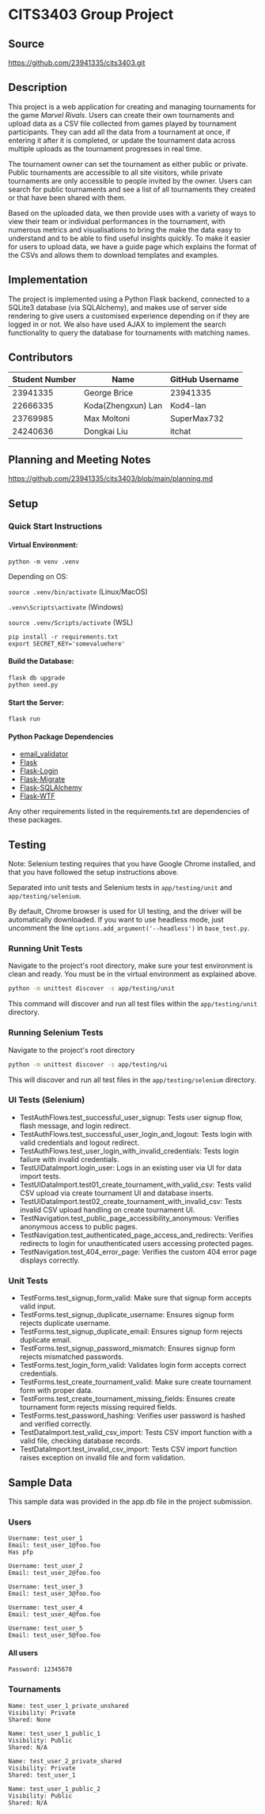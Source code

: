 # CITS3403 Group Project

## Source
https://github.com/23941335/cits3403.git

## Description
This project is a web application for creating and managing tournaments for the game _Marvel Rivals_. Users can create their own tournaments and upload data as a CSV file collected from games played by tournament participants. They can add all the data from a tournament at once, if entering it after it is completed, or update the tournament data across multiple uploads as the tournament progresses in real time.

The tournament owner can set the tournament as either public or private. Public tournaments are accessible to all site visitors, while private tournaments are only accessible to people invited by the owner. Users can search for public tournaments and see a list of all tournaments they created or that have been shared with them.

Based on the uploaded data, we then provide uses with a variety of ways to view their team or individual performances in the tournament, with numerous metrics and visualisations to bring the make the data easy to understand and to be able to find useful insights quickly. To make it easier for users to upload data, we have a guide page which explains the format of the CSVs and allows them to download templates and examples.

## Implementation
The project is implemented using a Python Flask backend, connected to a SQLite3 database (via SQLAlchemy), and makes use of server side rendering to give users a customised experience depending on if they are logged in or not. We also have used AJAX to implement the search functionality to query the database for tournaments with matching names.

## Contributors
| Student Number | Name            | GitHub Username |
|----------------|-----------------|-----------------|
| 23941335       | George Brice    | 23941335        |
| 22666335       | Koda(Zhengxun) Lan        | Kod4-lan        |
| 23769985       | Max Moltoni     | SuperMax732     |
| 24240636       | Dongkai Liu     | itchat          |

## Planning and Meeting Notes
https://github.com/23941335/cits3403/blob/main/planning.md

## Setup

### Quick Start Instructions

#### Virtual Environment:
```
python -m venv .venv
```
Depending on OS:

`source .venv/bin/activate` (Linux/MacOS)

`.venv\Scripts\activate` (Windows)

`source .venv/Scripts/activate` (WSL)

```
pip install -r requirements.txt
export SECRET_KEY='somevaluehere'
```
#### Build the Database:
```
flask db upgrade
python seed.py
```
#### Start the Server:
```
flask run
```

#### Python Package Dependencies
- [email_validator](https://github.com/JoshData/python-email-validator)
- [Flask](https://github.com/pallets/flask)
- [Flask-Login](https://github.com/maxcountryman/flask-login)
- [Flask-Migrate](https://github.com/miguelgrinberg/flask-migrate)
- [Flask-SQLAlchemy](https://github.com/pallets-eco/flask-sqlalchemy/)
- [Flask-WTF](https://github.com/pallets-eco/flask-wtf/)

Any other requirements listed in the requirements.txt are dependencies of these packages.

## Testing

Note: Selenium testing requires that you have Google Chrome installed, and that you have followed the setup instructions above.

Separated into unit tests and Selenium tests in `app/testing/unit` and `app/testing/selenium`.

By default, Chrome browser is used for UI testing, and the driver will be automatically downloaded. If you want to use headless mode, just uncomment the line `options.add_argument('--headless')` in `base_test.py`.

### Running Unit Tests

Navigate to the project's root directory, make sure your test environment is clean and ready. You must be in the virtual environment as explained above.

```bash
python -m unittest discover -s app/testing/unit
```

This command will discover and run all test files within the `app/testing/unit` directory.

### Running Selenium Tests

Navigate to the project's root directory

```bash
python -m unittest discover -s app/testing/ui
```

This will discover and run all test files in the `app/testing/selenium` directory.

### UI Tests (Selenium)
- TestAuthFlows.test_successful_user_signup: Tests user signup flow, flash message, and login redirect.
- TestAuthFlows.test_successful_user_login_and_logout: Tests login with valid credentials and logout redirect.
- TestAuthFlows.test_user_login_with_invalid_credentials: Tests login failure with invalid credentials.
- TestUIDataImport.login_user: Logs in an existing user via UI for data import tests.
- TestUIDataImport.test01_create_tournament_with_valid_csv: Tests valid CSV upload via create tournament UI and database inserts.
- TestUIDataImport.test02_create_tournament_with_invalid_csv: Tests invalid CSV upload handling on create tournament UI.
- TestNavigation.test_public_page_accessibility_anonymous: Verifies anonymous access to public pages.
- TestNavigation.test_authenticated_page_access_and_redirects: Verifies redirects to login for unauthenticated users accessing protected pages.
- TestNavigation.test_404_error_page: Verifies the custom 404 error page displays correctly.

### Unit Tests
- TestForms.test_signup_form_valid: Make sure that signup form accepts valid input.
- TestForms.test_signup_duplicate_username: Ensures signup form rejects duplicate username.
- TestForms.test_signup_duplicate_email: Ensures signup form rejects duplicate email.
- TestForms.test_signup_password_mismatch: Ensures signup form rejects mismatched passwords.
- TestForms.test_login_form_valid: Validates login form accepts correct credentials.
- TestForms.test_create_tournament_valid: Make sure create tournament form with proper data.
- TestForms.test_create_tournament_missing_fields: Ensures create tournament form rejects missing required fields.
- TestForms.test_password_hashing: Verifies user password is hashed and verified correctly.
- TestDataImport.test_valid_csv_import: Tests CSV import function with a valid file, checking database records.
- TestDataImport.test_invalid_csv_import: Tests CSV import function raises exception on invalid file and form validation.

## Sample Data

This sample data was provided in the app.db file in the project submission.

### Users
```
Username: test_user_1
Email: test_user_1@foo.foo
Has pfp
```
```
Username: test_user_2
Email: test_user_2@foo.foo
```
```
Username: test_user_3
Email: test_user_3@foo.foo
```
```
Username: test_user_4
Email: test_user_4@foo.foo
```
```
Username: test_user_5
Email: test_user_5@foo.foo
```
#### All users
```
Password: 12345678
```
### Tournaments
```
Name: test_user_1_private_unshared
Visibility: Private
Shared: None
```
```
Name: test_user_1_public_1
Visibility: Public
Shared: N/A
```
```
Name: test_user_2_private_shared
Visibility: Private
Shared: test_user_1
```
```
Name: test_user_1_public_2
Visibility: Public
Shared: N/A
```